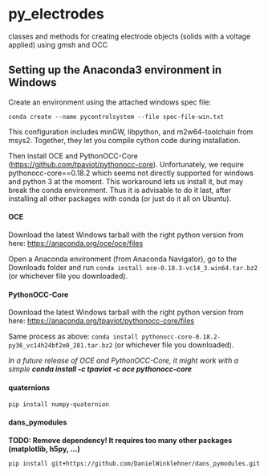 # py_electrodes
classes and methods for creating electrode objects (solids with a voltage applied) using gmsh and OCC
## Setting up the Anaconda3 environment in Windows
Create an environment using the attached windows spec file:

``conda create --name pycontrolsystem --file spec-file-win.txt``

This configuration includes minGW, libpython, and m2w64-toolchain from msys2. Together, 
they let you compile cython code during installation.

Then install OCE and PythonOCC-Core (https://github.com/tpaviot/pythonocc-core). Unfortunately, we require 
pythonocc-core==0.18.2 which seems not directly supported for windows and python 3 
at the moment. This workaround lets us install it, but may break the conda environment.
Thus it is advisable to do it last, after installing all other packages with conda
(or just do it all on Ubuntu).

#### OCE
Download the latest Windows tarball with the right python version from here: https://anaconda.org/oce/oce/files

Open a Anaconda environment (from Anaconda Navigator), go to the Downloads folder and run
``conda install oce-0.18.3-vc14_3.win64.tar.bz2`` (or whichever file you downloaded).

#### PythonOCC-Core
Download the latest Windows tarball with the right python version from here: https://anaconda.org/tpaviot/pythonocc-core/files

Same process as above: ``conda install pythonocc-core-0.18.2-py36_vc14h24bf2e0_281.tar.bz2`` 
(or whichever file you downloaded).

_In a future release of OCE and PythonOCC-Core, it might work with a simple 
__conda install -c tpaviot -c oce pythonocc-core___

#### quaternions
``pip install numpy-quaternion``

#### dans_pymodules
__TODO: Remove dependency! It requires too many other packages (matplotlib, h5py, ...)__
 
``pip install git+https://github.com/DanielWinklehner/dans_pymodules.git``